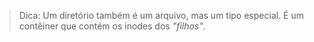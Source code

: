 
> Dica: Um diretório também é um arquivo, mas um tipo especial. É um contêiner que contém os inodes dos _"filhos"_.